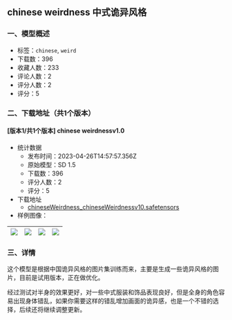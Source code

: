 ## chinese weirdness 中式诡异风格
### 一、模型概述

- 标签：`chinese`, `weird`
- 下载数：396
- 收藏人数：233
- 评论人数：2
- 评分人数：2
- 评分：5

### 二、下载地址（共1个版本）

#### [版本1/共1个版本] chinese weirdnessv1.0

- 统计数据
  - 发布时间：2023-04-26T14:57:57.356Z
  - 原始模型：SD 1.5
  - 下载数：396
  - 评分人数：2
  - 评分：5
- 下载地址
  - [chineseWeirdness_chineseWeirdnessv10.safetensors](https://civitai.com/api/download/models/55898)
- 样例图像：

| <img src="https://image.civitai.com/xG1nkqKTMzGDvpLrqFT7WA/77384f94-f93c-42f6-ef84-6cc0103e8b00/width=450/606422.jpeg" /> | <img src="https://image.civitai.com/xG1nkqKTMzGDvpLrqFT7WA/3bf76a72-1de2-4939-b194-88d05838d400/width=450/606468.jpeg" /> | <img src="https://image.civitai.com/xG1nkqKTMzGDvpLrqFT7WA/4fb95c1f-da2e-425f-a058-d9da0b5d4400/width=450/606469.jpeg" /> | <img src="https://image.civitai.com/xG1nkqKTMzGDvpLrqFT7WA/4db61447-341b-4b8a-1eb8-9d1c8287ce00/width=450/606424.jpeg" /> |
| ---- | ---- | ---- | ---- |


### 三、详情
<p>这个模型是根据中国诡异风格的图片集训练而来，主要是生成一些诡异风格的图片，目前是试用版本，正在做优化。</p><p>经过测试对半身的效果更好，对一些中式服装和饰品表现良好，但是全身的角色容易出现身体错乱，如果你需要这样的错乱增加画面的诡异感，也是一个不错的选择，后续还将继续调整更新。</p>